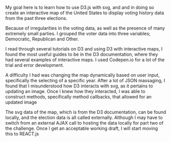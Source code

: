 My goal here is to learn how to use D3.js with svg, and
and in doing so create an interactive map of the United States to display voting history data from the past three elections.

Because of irregularities in the voting data, as well as the presence of many extremely small parties. I grouped the voter data into three variables; Democratic, Republican and Other.

I read through several tutorials on D3 and using D3 with interactive maps, I found the most useful guides to be in the D3 documentation, where they had several examples of interactive maps. I used Codepen.io for a lot of the trial and error development.

A difficulty I had was changing the map dynamically based on user input, specifically the selecting of a specific year. After a lot of JSON massaging, I found that I misunderstood how D3 interacts with svg, as it pertains to updating an image. Once I knew how they interacted, I was able to construct methods, specifically method callbacks, that allowed for an updated image

The svg data of the map, which is from the D3 documentation, can be found locally, and the election data is all called externally. Although I may have to switch from an external AJAX call to hosting the data locally for part two of the challenge. Once I get an acceptable working draft, I will start moving this to REACT.js
